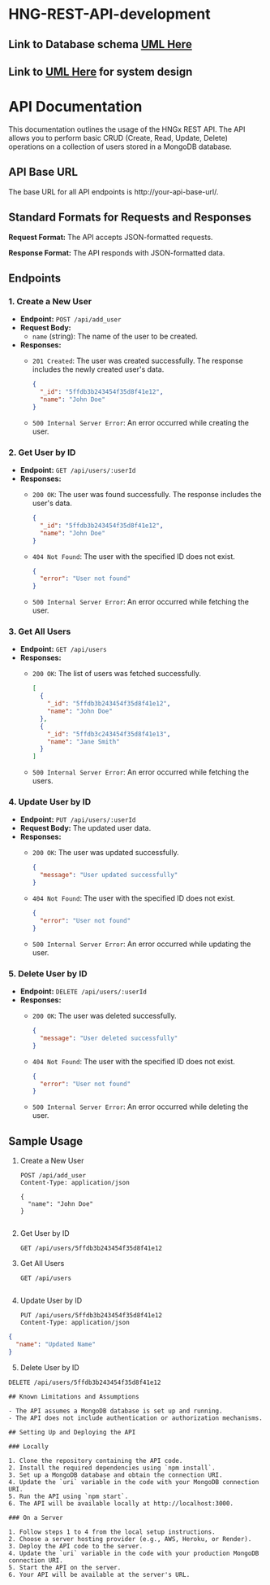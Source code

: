 # HNG-REST-API-development

## Link to Database schema [UML Here](https://lucid.app/lucidchart/b7868ea9-a7b3-4cd7-b3b2-c3b98ecc706d/edit?beaconFlowId=2A536D39562C4F79&invitationId=inv_92f5173c-e32c-4a27-af7f-54e028ce5df5&page=0_0#)

## Link to [UML Here](https://lucid.app/lucidchart/ed1e2be9-c5e6-4766-b212-27566feeb9ea/edit?invitationId=inv_3af95dc5-1f2d-4f44-9f80-11e19e18b99b&page=0_0#) for system design 



# API Documentation

This documentation outlines the usage of the HNGx REST API. The API allows you to perform basic CRUD (Create, Read, Update, Delete) operations on a collection of users stored in a MongoDB database.

## API Base URL

The base URL for all API endpoints is http://your-api-base-url/.

## Standard Formats for Requests and Responses

**Request Format:** The API accepts JSON-formatted requests.

**Response Format:** The API responds with JSON-formatted data.

## Endpoints

### 1. Create a New User

- **Endpoint:** `POST /api/add_user`
- **Request Body:**
  - `name` (string): The name of the user to be created.
- **Responses:**
  - `201 Created`: The user was created successfully. The response includes the newly created user's data.

    ```json
    {
      "_id": "5ffdb3b243454f35d8f41e12",
      "name": "John Doe"
    }
    ```

  - `500 Internal Server Error`: An error occurred while creating the user.

### 2. Get User by ID

- **Endpoint:** `GET /api/users/:userId`
- **Responses:**
  - `200 OK`: The user was found successfully. The response includes the user's data.

    ```json
    {
      "_id": "5ffdb3b243454f35d8f41e12",
      "name": "John Doe"
    }
    ```

  - `404 Not Found`: The user with the specified ID does not exist.

    ```json
    {
      "error": "User not found"
    }
    ```

  - `500 Internal Server Error`: An error occurred while fetching the user.

### 3. Get All Users

- **Endpoint:** `GET /api/users`
- **Responses:**
  - `200 OK`: The list of users was fetched successfully.

    ```json
    [
      {
        "_id": "5ffdb3b243454f35d8f41e12",
        "name": "John Doe"
      },
      {
        "_id": "5ffdb3c243454f35d8f41e13",
        "name": "Jane Smith"
      }
    ]
    ```

  - `500 Internal Server Error`: An error occurred while fetching the users.

### 4. Update User by ID

- **Endpoint:** `PUT /api/users/:userId`
- **Request Body:** The updated user data.
- **Responses:**
  - `200 OK`: The user was updated successfully.

    ```json
    {
      "message": "User updated successfully"
    }
    ```

  - `404 Not Found`: The user with the specified ID does not exist.

    ```json
    {
      "error": "User not found"
    }
    ```

  - `500 Internal Server Error`: An error occurred while updating the user.

### 5. Delete User by ID

- **Endpoint:** `DELETE /api/users/:userId`
- **Responses:**
  - `200 OK`: The user was deleted successfully.

    ```json
    {
      "message": "User deleted successfully"
    }
    ```

  - `404 Not Found`: The user with the specified ID does not exist.

    ```json
    {
      "error": "User not found"
    }
    ```

  - `500 Internal Server Error`: An error occurred while deleting the user.

## Sample Usage

1. Create a New User

   ```http
   POST /api/add_user
   Content-Type: application/json

   {
     "name": "John Doe"
   }


2. Get User by ID

   ```http
   GET /api/users/5ffdb3b243454f35d8f41e12

3. Get All Users

    ```http
    GET /api/users


4. Update User by ID

    ```http
    PUT /api/users/5ffdb3b243454f35d8f41e12
    Content-Type: application/json

```json
{
  "name": "Updated Name"
}

```

5. Delete User by ID
```http
DELETE /api/users/5ffdb3b243454f35d8f41e12

## Known Limitations and Assumptions

- The API assumes a MongoDB database is set up and running.
- The API does not include authentication or authorization mechanisms.

## Setting Up and Deploying the API

### Locally

1. Clone the repository containing the API code.
2. Install the required dependencies using `npm install`.
3. Set up a MongoDB database and obtain the connection URI.
4. Update the `uri` variable in the code with your MongoDB connection URI.
5. Run the API using `npm start`.
6. The API will be available locally at http://localhost:3000.

### On a Server

1. Follow steps 1 to 4 from the local setup instructions.
2. Choose a server hosting provider (e.g., AWS, Heroku, or Render).
3. Deploy the API code to the server.
4. Update the `uri` variable in the code with your production MongoDB connection URI.
5. Start the API on the server.
6. Your API will be available at the server's URL.
